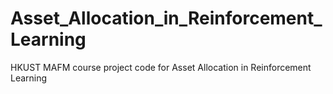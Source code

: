# Asset_Allocation_in_Reinforcement_Learning
HKUST MAFM course project code for Asset Allocation in Reinforcement Learning
